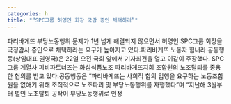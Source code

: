 ```yaml
---
categories: h
title: "“SPC그룹 허영인 회장 국감 증인 채택하라”"
---
```

파리바게뜨 부당노동행위 문제가 1년 넘게 해결되지 않으면서 허영인 SPC그룹 회장을 국정감사 증인으로 채택하라는 요구가 높아지고 있다.파리바게뜨 노동자 힘내라 공동행동(상임대표 권영국)은 22일 오전 국회 앞에서 기자회견을 열고 이같이 주장했다. SPC그룹 계열사 피비파트너즈는 화섬식품노조 파리바게뜨지회 조합원의 노조탈퇴를 종용한 혐의를 받고 있다.공동행동은 “파리바게뜨는 사회적 합의 입행을 요구하는 노동조합원을 없애기 위해 조직적으로 노조파괴 및 부당노동행위를 자행했다”며 “지난해 3월부터 벌인 노조탈퇴 공작이 부당노동행위로 인정